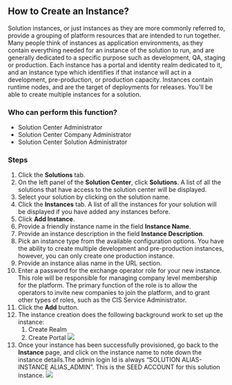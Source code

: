 ## How to Create an Instance?
Solution instances, or just instances as they are more commonly referred to, provide a grouping of platform resources that are intended to run together.  Many people think of instances as application environments, as they contain everything needed for an instance of the solution to run, and are generally dedicated to a specific purpose such as development, QA, staging or production.  Each instance has a portal and identity realm dedicated to it, and an instance type which identifies if that instance will act in a development, pre-production, or production capacity.  Instances contain runtime nodes, and are the target of deployments for releases. You'll be able to create multiple instances for a solution.

### Who can perform this function?
* Solution Center Administrator
* Solution Center Company Administrator
* Solution Center Solution Administrator

### Steps
1. Click the **Solutions** tab.
2. On the left panel of the **Solution Center**, click **Solutions**. A list of all the solutions that have access to the solution center will be displayed.
2. Select your solution by clicking on the solution name.
3. Click the **Instances** tab. A list of all the instances for your solution will be displayed if you have added any instances before.
4. Click **Add Instance**.
5. Provide a friendly instance name in the field **Instance Name**.
6. Provide an instance description in the field **Instance Description**.
6. Pick an instance type from the available configuration options. You have the ability to create multiple development and pre-production instances, however, you can only create one production instance.
7. Provide an instance alias name in the URL section.
8. Enter a password for the exchange operator role for your new instance. This role will be responsible for managing company level membership for the platform. The primary function of the role is to allow the operators to invite new companies to join the platform, and to grant other types of roles, such as the CIS Service Administrator.
8. Click the **Add** button.
9. The instance creation does the following background work to set up the instance:
    1. Create Realm
    2. Create Portal
![](instance_created.jpg)
10. Once your instance has been successfully provisioned, go back to the **Instance** page, and click on the instance name to note down the instance details.The admin login Id is always “SOLUTION ALIAS-INSTANCE ALIAS_ADMIN”. This is the SEED ACCOUNT for this solution instance.
![](instance_details.jpg)
